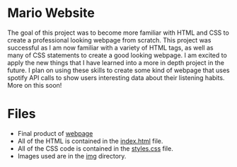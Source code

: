 # Mario Website
The goal of this project was to become more familiar with HTML and CSS to create a professional looking webpage from scratch. This project was successful as I am now familiar with a variety of HTML tags, as well as many of CSS statements to create a good looking webpage. I am excited to apply the new things that I have learned into a more in depth project in the future. I plan on using these skills to create some kind of webpage that uses spotify API calls to show users interesting data about their listening habits. More on this soon!

# Files
- Final product of [webpage](/finalWebsite)
- All of the HTML is contained in the [index.html](index.html) file.
- All of the CSS code is contained in the [styles.css](styles.css) file.
- Images used are in the [img](/img) directory.
